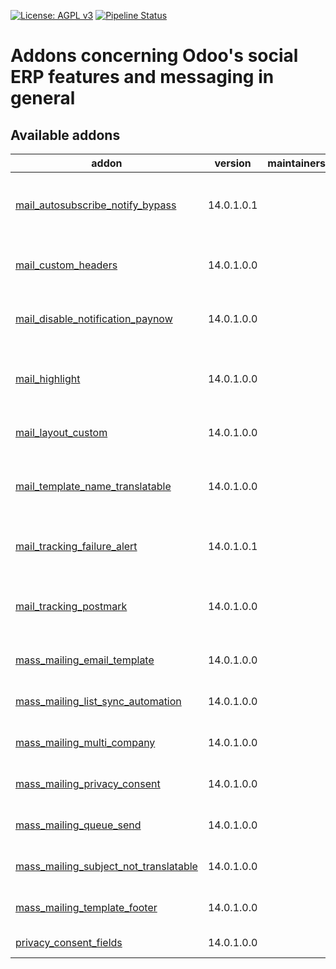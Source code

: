 [![License: AGPL v3](https://img.shields.io/badge/License-AGPL%20v3-blue.svg)](https://www.gnu.org/licenses/agpl-3.0)
[![Pipeline Status](https://gitlab.com/tawasta/odoo/social/badges/14.0-dev/pipeline.svg)](https://gitlab.com/tawasta/odoo/social/-/pipelines/)

Addons concerning Odoo's social ERP features and messaging in general
=====================================================================

[//]: # (addons)

Available addons
----------------
addon | version | maintainers | summary
--- | --- | --- | ---
[mail_autosubscribe_notify_bypass](mail_autosubscribe_notify_bypass/) | 14.0.1.0.1 |  | Model-specific way to not send autosubscribe mails
[mail_custom_headers](mail_custom_headers/) | 14.0.1.0.0 |  | Allow using custom headers when sending email
[mail_disable_notification_paynow](mail_disable_notification_paynow/) | 14.0.1.0.0 |  | Disable Pay Now notification in mail template
[mail_highlight](mail_highlight/) | 14.0.1.0.0 |  | Allows highlighting messages based on subtypes
[mail_layout_custom](mail_layout_custom/) | 14.0.1.0.0 |  | Add a custom layout for mail template
[mail_template_name_translatable](mail_template_name_translatable/) | 14.0.1.0.0 |  | Make mail template name a translatable field
[mail_tracking_failure_alert](mail_tracking_failure_alert/) | 14.0.1.0.1 |  | Alert user by email if message sending fails
[mail_tracking_postmark](mail_tracking_postmark/) | 14.0.1.0.0 |  | This module integrates mail_tracking events with Postmark
[mass_mailing_email_template](mass_mailing_email_template/) | 14.0.1.0.0 |  | Edits mass mailing email template
[mass_mailing_list_sync_automation](mass_mailing_list_sync_automation/) | 14.0.1.0.0 |  | Mass Mailing List Sync Automation
[mass_mailing_multi_company](mass_mailing_multi_company/) | 14.0.1.0.0 |  | Mass mailing multi company
[mass_mailing_privacy_consent](mass_mailing_privacy_consent/) | 14.0.1.0.0 |  | Mass mailing privacy consent
[mass_mailing_queue_send](mass_mailing_queue_send/) | 14.0.1.0.0 |  | Send mass mailing emails with queue
[mass_mailing_subject_not_translatable](mass_mailing_subject_not_translatable/) | 14.0.1.0.0 |  | Mass mailing subject not translatable
[mass_mailing_template_footer](mass_mailing_template_footer/) | 14.0.1.0.0 |  | Mass mailing template footer
[privacy_consent_fields](privacy_consent_fields/) | 14.0.1.0.0 |  | Privacy consent fields

[//]: # (end addons)
